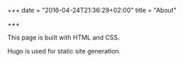 +++
date = "2016-04-24T21:36:29+02:00"
title = "About"

+++

This page is built with HTML and CSS.

Hugo is used for static site generation.
